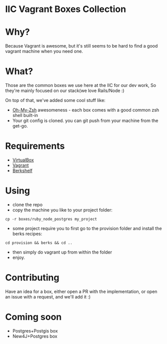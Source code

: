 IIC Vagrant Boxes Collection
===

Why?
===
Because Vagrant is awesome, but it's still seems to be hard to find a good
vagrant machine when you need one.

What?
===
Those are the common boxes we use here at the IIC for our dev work,
So they're mainly focused on our stack(we love Rails/Node :)

On top of that, we've added some cool stuff like:
- [Oh-My-Zsh](https://github.com/robbyrussell/oh-my-zsh) awesomeness - each box comes with a good common zsh shell built-in
- Your git config is cloned. you can git push from your machine from the get-go.

Requirements
===
- [VirtualBox](https://www.virtualbox.org/)
- [Vagrant](https://www.vagrantup.com)
- [Berkshelf](http://berkshelf.com/)

Using
===
- clone the repo
- copy the machine you like to your project folder:
```
cp -r boxes/ruby_node_postgres my_project
```
- some project require you to first go to the provision
folder and install the berks recipes:
```
cd provision && berks && cd ..
```
- then simply do vagrant up from within the folder
- enjoy.

Contributing
===
Have an idea for a box, either open a PR with the implementation, or open an issue with a request, and we'll add it :)

Coming soon
===
- Postgres+Postgis box
- New4J+Postgres box



